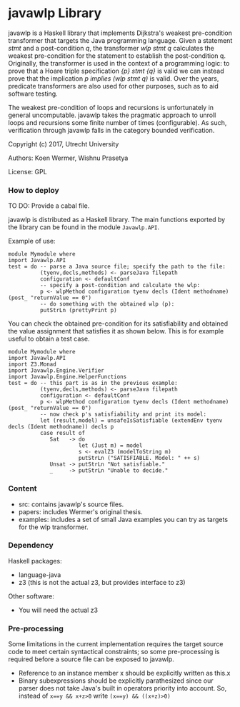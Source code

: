 # javawlp Library

javawlp is a Haskell library that implements Dijkstra's weakest pre-condition transformer that targets the Java programming language. 
Given a statement *stmt* and a post-condition *q*, the transformer *wlp stmt q* calculates the weakest pre-condition for the statement
to establish the post-condition q. Originally, the transformer is used in the context of a programming logic:
to prove that a Hoare triple specification *{p} stmt {q}* is valid we can instead prove that the
implication *p implies (wlp stmt q)* is valid. Over the years, predicate transformers are also used for other purposes,
such as to aid software testing.

The weakest pre-condition of loops and recursions is unfortunately in general uncomputable. javawlp takes the pragmatic approach
to unroll loops and recursions some finite number of times (configurable). As such, verification through javawlp falls
in the category bounded verification.

Copyright (c) 2017, Utrecht University

Authors: Koen Wermer, Wishnu Prasetya

License: GPL

### How to deploy

TO DO: Provide a cabal file.

javawlp is distributed as a Haskell library. The main functions exported by the library can be found in the module `Javawlp.API`.

Example of use:

```
module Mymodule where
import Javawlp.API
test = do -- parse a Java source file; specify the path to the file:
          (tyenv,decls,methods) <- parseJava filepath  
          configuration <- defaultConf
          -- specify a post-condition and calculate the wlp:
          p <- wlpMethod configuration tyenv decls (Ident methodname) (post_ "returnValue == 0")
          -- do something with the obtained wlp (p):
          putStrLn (prettyPrint p)
```

You can check the obtained pre-condition for its satisfiability and obtained the value assignment that
satisfies it as shown below. This is for example useful to obtain a test case. 

```
module Mymodule where
import Javawlp.API
import Z3.Monad
import Javawlp.Engine.Verifier
import Javawlp.Engine.HelperFunctions
test = do -- this part is as in the previous example:
          (tyenv,decls,methods) <- parseJava filepath  
          configuration <- defaultConf
          p <- wlpMethod configuration tyenv decls (Ident methodname) (post_ "returnValue == 0")
          -- now check p's satisfiability and print its model: 
          let (result,model) = unsafeIsSatisfiable (extendEnv tyenv decls (Ident methodname)) decls p
          case result of
             Sat   -> do 
                      let (Just m) = model
                      s <- evalZ3 (modelToString m)
                      putStrLn ("SATISFIABLE. Model: " ++ s)
             Unsat -> putStrLn "Not satisfiable."
             _     -> putStrLn "Unable to decide."  
```

### Content

- src: contains javawlp's source files.
- papers: includes Wermer's original thesis. 
- examples: includes a set of small Java examples you can try as targets for the wlp transformer.

### Dependency

Haskell packages:

- language-java 
- z3 (this is not the actual z3, but provides interface to z3)

Other software:

- You will need the actual z3

### Pre-processing 

Some limitations in the current implementation requires the target source code to meet certain 
syntactical constraints; so some pre-processing is required before a source file can be exposed
to javawlp.

- Reference to an instance member x should be explicitly written as this.x
- Binary subexpressions should be explicitly parathesized since our parser does not take
  Java's built in operators priority into account. So, instead of `x==y && x+z>0` write
  `(x==y) && ((x+z)>0)`

